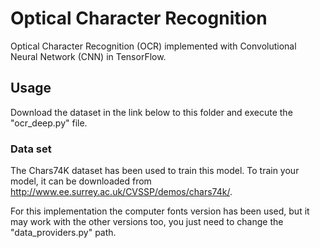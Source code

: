 # Optical Character Recognition

Optical Character Recognition (OCR) implemented with Convolutional Neural Network (CNN) in TensorFlow.

## Usage

Download the dataset in the link below to this folder and execute the "ocr_deep.py" file.


### Data set

The Chars74K dataset has been used to train this model. To train your model, it can be downloaded from http://www.ee.surrey.ac.uk/CVSSP/demos/chars74k/.

For this implementation the computer fonts version has been used, but it may work with the other versions too, you just need to change the "data_providers.py" path.
